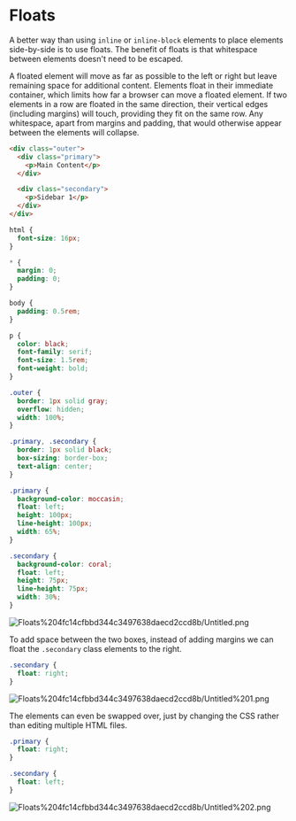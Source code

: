 # Floats

A better way than using `inline` or `inline-block` elements to place elements side-by-side is to use floats. The benefit of floats is that whitespace between elements doesn't need to be escaped.

A floated element will move as far as possible to the left or right but leave remaining space for additional content. Elements float in their immediate container, which limits how far a browser can move a floated element. If two elements in a row are floated in the same direction, their vertical edges (including margins) will touch, providing they fit on the same row. Any whitespace, apart from margins and padding, that would otherwise appear between the elements will collapse.

```html
<div class="outer">
  <div class="primary">
    <p>Main Content</p>
  </div>

  <div class="secondary">
    <p>Sidebar 1</p>
  </div>
</div>
```

```css
html {
  font-size: 16px;
}

* {
  margin: 0;
  padding: 0;
}

body {
  padding: 0.5rem;
}

p {
  color: black;
  font-family: serif;
  font-size: 1.5rem;
  font-weight: bold;
}

.outer {
  border: 1px solid gray;
  overflow: hidden;
  width: 100%;
}

.primary, .secondary {
  border: 1px solid black;
  box-sizing: border-box;
  text-align: center;
}

.primary {
  background-color: moccasin;
  float: left;
  height: 100px;
  line-height: 100px;
  width: 65%;
}

.secondary {
  background-color: coral;
  float: left;
  height: 75px;
  line-height: 75px;
  width: 30%;
}
```

![Floats%204fc14cfbbd344c3497638daecd2ccd8b/Untitled.png](Floats%204fc14cfbbd344c3497638daecd2ccd8b/Untitled.png)

To add space between the two boxes, instead of adding margins we can float the `.secondary` class elements to the right.

```css
.secondary {
  float: right;
}
```

![Floats%204fc14cfbbd344c3497638daecd2ccd8b/Untitled%201.png](Floats%204fc14cfbbd344c3497638daecd2ccd8b/Untitled%201.png)

The elements can even be swapped over, just by changing the CSS rather than editing multiple HTML files.

```css
.primary {
  float: right;
}

.secondary {
  float: left;
}
```

![Floats%204fc14cfbbd344c3497638daecd2ccd8b/Untitled%202.png](Floats%204fc14cfbbd344c3497638daecd2ccd8b/Untitled%202.png)
